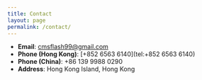 ```yaml
---
title: Contact
layout: page
permalink: /contact/
---
```


- **Email**: [cmsflash99@gmail.com](mailto:cmsflash99@gmail.com)
- **Phone (Hong Kong)**: [+852 6563 6140](tel:+852 6563 6140)
- **Phone (China)**: +86 139 9988 0290
- **Address**: Hong Kong Island, Hong Kong